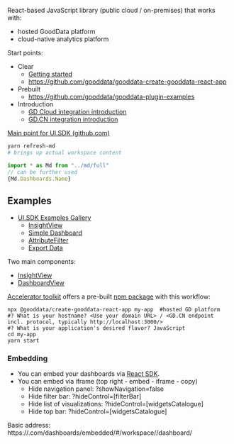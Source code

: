 React-based JavaScript library (public cloud / on-premises) that works with:
- hosted GoodData platform
- cloud-native analytics platform

Start points:

- Clear
	- [Getting started](https://sdk.gooddata.com/gooddata-ui/docs/quickstart.html)
	- https://github.com/gooddata/gooddata-create-gooddata-react-app
- Prebuilt
	- https://github.com/gooddata/gooddata-plugin-examples
- Introduction
	- [GD Cloud integration introduction](https://sdk.gooddata.com/gooddata-ui/docs/cloud_introduction.html)
	- [GD.CN integration introduction](https://sdk.gooddata.com/gooddata-ui/docs/cloudnative_introduction.html)

[Main point for UI.SDK (github.com)](https://github.com/gooddata/gooddata-ui-sdk)



```bash
yarn refresh-md
# brings up actual workspace content
```

```javascript
import * as Md from "../md/full"
// can be further used
{Md.Dashboards.Name}
```


## Examples

- [UI.SDK Examples Gallery](https://gdui-examples.herokuapp.com/)
	- [InsightView](https://gdui-examples.herokuapp.com/insightView/insightView-by-identifier)
	- [Simple Dashboard](https://gdui-examples.herokuapp.com/dashboard/simple)
	- [AttributeFilter](https://gdui-examples.herokuapp.com/attribute-filter-components/attribute-filter)
	- [Export Data](https://gdui-examples.herokuapp.com/export)


Two main components:
- [InsightView](https://sdk.gooddata.com/gooddata-ui/docs/8.3.0/visualization_component.html)
- [DashboardView](https://sdk.gooddata.com/gooddata-ui/docs/8.3.0/dashboard_view_component.html)

[Accelerator toolkit](https://sdk.gooddata.com/gooddata-ui/docs/create_new_application.html) offers a pre-built [npm package](https://www.npmjs.com/package/@gooddata/create-gooddata-react-app) with this workflow:


```shell
npx @gooddata/create-gooddata-react-app my-app  #hosted GD platform
#? What is your hostname? <Use your domain URL> / <GD.CN endpoint incl. protocol, typically http://localhost:3000/>
#? What is your application's desired flavor? JavaScript
cd my-app
yarn start
```



### Embedding

- You can embed your dashboards via [React SDK](https://sdk.gooddata.com/gooddata-ui/docs/about_gooddataui.html).
- You can embed via iframe (top right - embed - iframe - copy)
	- Hide navigation panel: ?showNavigation=false
	- Hide filter bar: ?hideControl=[filterBar]
	- Hide list of visualizations: ?hideControl=[widgetsCatalogue]
	- Hide top bar: ?hideControl=[widgetsCatalogue]

Basic address: https://<your-domain>.com/dashboards/embedded/#/workspace/<workspace-id>/dashboard/<dashboard-id>